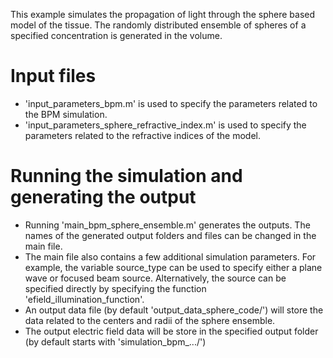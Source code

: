 This example simulates the propagation of light through the sphere based
model of the tissue. The randomly distributed ensemble of spheres of a specified concentration is generated in the volume.

# Input files
 - 'input_parameters_bpm.m' is used to specify the parameters related to the BPM simulation. 
 - 'input_parameters_sphere_refractive_index.m' is used to specify the parameters related to the refractive indices of the model.

# Running the simulation and generating the output
- Running 'main_bpm_sphere_ensemble.m' generates the outputs. The names of the generated output folders and files can be changed in the main file.
- The main file also contains a few additional simulation parameters.
  For example, the variable source_type can be used to specify either
  a plane wave or focused beam source.
  Alternatively, the source can be specified directly by specifying
  the function 'efield_illumination_function'.
- An output data file (by default 'output_data_sphere_code/') will store the data related to the centers and radii of the sphere ensemble.
- The output electric field data will be store in the specified output folder (by default starts with 'simulation_bpm_.../')


